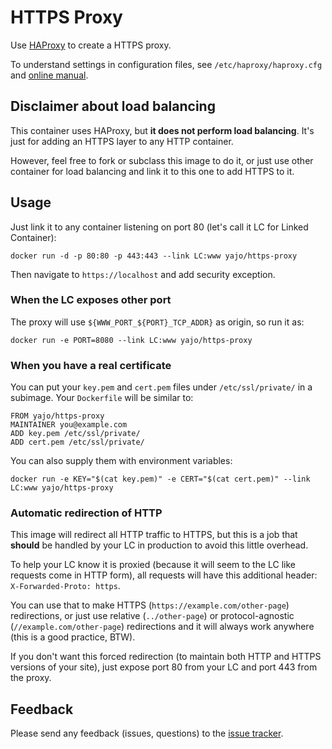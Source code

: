 # HTTPS Proxy

Use [HAProxy][] to create a HTTPS proxy.

To understand settings in configuration files, see `/etc/haproxy/haproxy.cfg`
and [online manual](https://cbonte.github.io/haproxy-dconv/).

## Disclaimer about load balancing

This container uses HAProxy, but **it does not perform load balancing**.
It's just for adding an HTTPS layer to any HTTP container.

However, feel free to fork or subclass this image to do it, or just use other
container for load balancing and link it to this one to add HTTPS to it.

## Usage

Just link it to any container listening on port 80
(let's call it LC for Linked Container):

    docker run -d -p 80:80 -p 443:443 --link LC:www yajo/https-proxy

Then navigate to `https://localhost` and add security exception.

### When the LC exposes other port

The proxy will use `${WWW_PORT_${PORT}_TCP_ADDR}` as origin, so run it as:

    docker run -e PORT=8080 --link LC:www yajo/https-proxy

### When you have a real certificate

You can put your `key.pem` and `cert.pem` files under `/etc/ssl/private/`
in a subimage. Your `Dockerfile` will be similar to:

    FROM yajo/https-proxy
    MAINTAINER you@example.com
    ADD key.pem /etc/ssl/private/
    ADD cert.pem /etc/ssl/private/

You can also supply them with environment variables:

    docker run -e KEY="$(cat key.pem)" -e CERT="$(cat cert.pem)" --link LC:www yajo/https-proxy

### Automatic redirection of HTTP

This image will redirect all HTTP traffic to HTTPS, but this is a job that
**should** be handled by your LC in production to avoid this little overhead.

To help your LC know it is proxied (because it will seem to the LC like
requests come in HTTP form), all requests will have this additional
header: `X-Forwarded-Proto: https`.

You can use that to make HTTPS (`https://example.com/other-page`)
redirections, or just use relative (`../other-page`) or protocol-agnostic
(`//example.com/other-page`) redirections and it will always work
anywhere (this is a good practice, BTW).

If you don't want this forced redirection (to maintain both HTTP and HTTPS
versions of your site), just expose port 80 from your LC and port 443
from the proxy.

## Feedback

Please send any feedback (issues, questions) to the [issue tracker][].

[HAProxy]: http://www.haproxy.org/
[issue tracker]: https://bitbucket.org/yajo/docker-https-proxy/issues
